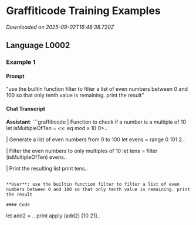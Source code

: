 # Graffiticode Training Examples

*Downloaded on 2025-09-02T16:48:38.720Z*

## Language L0002

### Example 1

#### Prompt
"use the builtin function filter to filter a list of even numbers between 0 and 100 so that only tenth value is remaining. print the result"

#### Chat Transcript

**Assistant**: ```graffiticode
| Function to check if a number is a multiple of 10
let isMultipleOfTen = <x: eq mod x 10 0>..

| Generate a list of even numbers from 0 to 100
let evens = range 0 101 2..

| Filter the even numbers to only multiples of 10
let tens = filter (isMultipleOfTen) evens..

| Print the resulting list
print tens..
```

**User**: use the builtin function filter to filter a list of even numbers between 0 and 100 so that only tenth value is remaining. print the result

#### Code

```
let add2 = <a b: add a b>..
print apply (add2) [10 21]..
```



